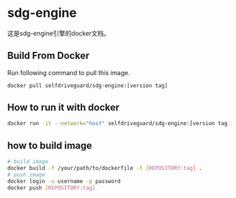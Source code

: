 
# sdg-engine
这是sdg-engine引擎的docker文档。

## Build From Docker

Run following command to pull this image.

```bash
docker pull selfdriveguard/sdg-engine:[version tag]
```

## How to run it with docker
```sh
docker run -it --network="host" selfdriveguard/sdg-engine:[version tag]
```

## how to build image
```sh
# build image
docker build -f /your/path/to/dockerfile -t [REPOSITORY:tag] .
# push image
docker login -u username -p password
docker push [REPOSITORY:tag]
```
